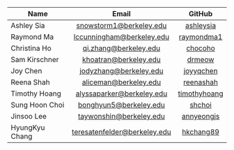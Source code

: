 | Name | Email  |  GitHub |
| -----|:------:| :-----: |
| Ashley Sia | <snowstorm1@berkeley.edu> | <a href = "https://github.com/ashleysia">ashleysia</a> |
| Raymond Ma | <lccunningham@berkeley.edu> | <a href = "https://github.com/raymondma1">raymondma1</a> |
| Christina Ho | <qi.zhang@berkeley.edu> | <a href = "https://github.com/chocoho">chocoho</a> |
| Sam Kirschner | <khoatran@berkeley.edu> | <a href = "https://github.com/drmeow">drmeow</a> |
| Joy Chen | <jodyzhang@berkeley.edu> | <a href = "https://github.com/joyyqchen">joyyqchen</a> |
| Reena Shah | <aliceman@berkeley.edu> | <a href = "https://github.com/reenashah">reenashah</a> |
| Timothy Hoang | <alyssaparker@berkeley.edu> | <a href = "https://github.com/timothyhoang">timothyhoang</a> |
| Sung Hoon Choi | <bonghyun5@berkeley.edu> | <a href = "https://github.com/shchoi">shchoi</a> |
| Jinsoo Lee | <taywonshin@berkeley.edu> | <a href = "https://github.com/annyeongjs">annyeongjs</a> |
| HyungKyu Chang | <teresatenfelder@berkeley.edu> | <a href = "https://github.com/hkchang89">hkchang89</a> |

